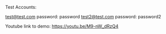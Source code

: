 Test Accounts:

test@test.com password: password
test2@test.com password: password2

Youtube link to demo: https://youtu.be/M9-nW_dRzQ4
